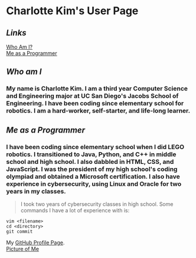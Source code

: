 # **Charlotte Kim's User Page**
## *Links*
[Who Am I?](#who-am-i)  
[Me as a Programmer](#me-as-a-programmer)
## *Who am I*
### My name is Charlotte Kim. I am a third year Computer Science and Engineering major at UC San Diego's Jacobs School of Engineering. I have been coding since elementary school for robotics. I am a hard-worker, self-starter, and life-long learner.
## *Me as a Programmer*
### I have been coding since elementary school when I did LEGO robotics. I transitioned to Java, Python, and C++ in middle school and high school. I also dabbled in HTML, CSS, and JavaScript. I was the president of my high school's coding olympiad and obtained a Microsoft certification. I also have experience in cybersecurity, using Linux and Oracle for two years in my classes. 
> I took two years of cybersecurity classes in high school.
Some commands I have a lot of experience with is:
```
vim <filename>
cd <directory>
git commit
```
My [GitHub Profile Page](https://github.com/CharlotteKim123).  
[Picture of Me](/https://github.com/CharlotteKim123/MyUserPage/blob/main/IMG_2480%20(1).jpg)
